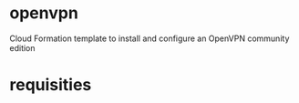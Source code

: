 # openvpn

Cloud Formation template to install and configure an OpenVPN community edition

# requisities


